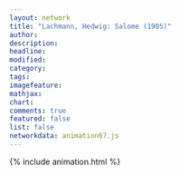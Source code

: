 ```yaml
---
layout: network
title: "Lachmann, Hedwig: Salome (1905)"
author:
description:
headline:
modified:
category:
tags:
imagefeature: 
mathjax: 
chart: 
comments: true
featured: false
list: false
networkdata: animation67.js
---
```

{% include animation.html %}
